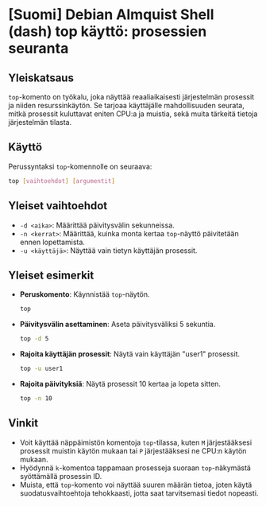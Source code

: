 # [Suomi] Debian Almquist Shell (dash) top käyttö: prosessien seuranta

## Yleiskatsaus
`top`-komento on työkalu, joka näyttää reaaliaikaisesti järjestelmän prosessit ja niiden resurssinkäytön. Se tarjoaa käyttäjälle mahdollisuuden seurata, mitkä prosessit kuluttavat eniten CPU:a ja muistia, sekä muita tärkeitä tietoja järjestelmän tilasta.

## Käyttö
Perussyntaksi `top`-komennolle on seuraava:

```bash
top [vaihtoehdot] [argumentit]
```

## Yleiset vaihtoehdot
- `-d <aika>`: Määrittää päivitysvälin sekunneissa.
- `-n <kerrat>`: Määrittää, kuinka monta kertaa `top`-näyttö päivitetään ennen lopettamista.
- `-u <käyttäjä>`: Näyttää vain tietyn käyttäjän prosessit.

## Yleiset esimerkit
- **Peruskomento**: Käynnistää `top`-näytön.
  ```bash
  top
  ```

- **Päivitysvälin asettaminen**: Aseta päivitysväliksi 5 sekuntia.
  ```bash
  top -d 5
  ```

- **Rajoita käyttäjän prosessit**: Näytä vain käyttäjän "user1" prosessit.
  ```bash
  top -u user1
  ```

- **Rajoita päivityksiä**: Näytä prosessit 10 kertaa ja lopeta sitten.
  ```bash
  top -n 10
  ```

## Vinkit
- Voit käyttää näppäimistön komentoja `top`-tilassa, kuten `M` järjestääksesi prosessit muistin käytön mukaan tai `P` järjestääksesi ne CPU:n käytön mukaan.
- Hyödynnä `k`-komentoa tappamaan prosesseja suoraan `top`-näkymästä syöttämällä prosessin ID.
- Muista, että `top`-komento voi näyttää suuren määrän tietoa, joten käytä suodatusvaihtoehtoja tehokkaasti, jotta saat tarvitsemasi tiedot nopeasti.